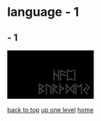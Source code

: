 # language - 1

<a id=""></a>

## [](/README.MD) - 1
[![happy_birthday.png](/.internals/thumbnails/terminal/chromatic%20aberration/little/language/happy_birthday.png "happy_birthday.png")](/terminal/chromatic%20aberration/little/language/happy_birthday.png)


[back to top](#)
[up one level](/terminal/chromatic%20aberration/little/README.MD)
[home](/)
